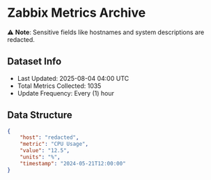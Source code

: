 # Zabbix Metrics Archive

⚠️ **Note**: Sensitive fields like hostnames and system descriptions are redacted.

## Dataset Info
- Last Updated: 2025-08-04 04:00 UTC
- Total Metrics Collected: 1035
- Update Frequency: Every (1) hour

## Data Structure
```json
{
    "host": "redacted",
    "metric": "CPU Usage",
    "value": "12.5",
    "units": "%",
    "timestamp": "2024-05-21T12:00:00"
}
```
